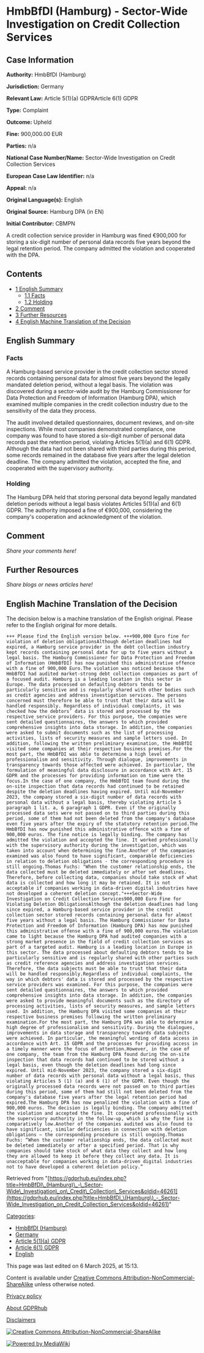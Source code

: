 # HmbBfDI (Hamburg) - Sector-Wide Investigation on Credit Collection Services

## Case Information

**Authority:** HmbBfDI (Hamburg)

**Jurisdiction:** Germany

**Relevant Law:** Article 5(1)(a) GDPRArticle 6(1) GDPR

**Type:** Complaint

**Outcome:** Upheld

**Fine:** 900,000.00 EUR

**Parties:** n/a

**National Case Number/Name:** Sector-Wide Investigation on Credit Collection Services

**European Case Law Identifier:** n/a

**Appeal:** n/a

**Original Language(s):** English

**Original Source:** Hamburg DPA (in EN)

**Initial Contributor:** CBMPN

A credit collection service provider in Hamburg was fined €900,000 for storing a six-digit number of personal data records five years beyond the legal retention period. The company admitted the violation and cooperated with the DPA.

## Contents

*   [1 English Summary](#English_Summary)
    *   [1.1 Facts](#Facts)
    *   [1.2 Holding](#Holding)
*   [2 Comment](#Comment)
*   [3 Further Resources](#Further_Resources)
*   [4 English Machine Translation of the Decision](#English_Machine_Translation_of_the_Decision)

## English Summary

### Facts

A Hamburg-based service provider in the credit collection sector stored records containing personal data for almost five years beyond the legally mandated deletion period, without a legal basis. The violation was discovered during a sector-wide audit by the Hamburg Commissioner for Data Protection and Freedom of Information (Hamburg DPA), which examined multiple companies in the credit collection industry due to the sensitivity of the data they process.

The audit involved detailed questionnaires, document reviews, and on-site inspections. While most companies demonstrated compliance, one company was found to have stored a six-digit number of personal data records past the retention period, violating Articles 5(1)(a) and 6(1) GDPR. Although the data had not been shared with third parties during this period, some records remained in the database five years after the legal deletion deadline. The company admitted the violation, accepted the fine, and cooperated with the supervisory authority.

### Holding

The Hamburg DPA held that storing personal data beyond legally mandated deletion periods without a legal basis violates Articles 5(1)(a) and 6(1) GDPR. The authority imposed a fine of €900,000, considering the company's cooperation and acknowledgment of the violation.

## Comment

_Share your comments here!_

## Further Resources

_Share blogs or news articles here!_

## English Machine Translation of the Decision

The decision below is a machine translation of the English original. Please refer to the English original for more details.

```
+++ Please find the English version below. +++900,000 Euro fine for violation of deletion obligationsAlthough deletion deadlines had expired, a Hamburg service provider in the debt collection industry kept records containing personal data for up to five years without a legal basis. The Hamburg Commissioner for Data Protection and Freedom of Information (HmbBfDI) has now punished this administrative offence with a fine of 900,000 Euro.The violation was noticed because the HmbBfDI had audited market-strong debt collection companies as part of a focused audit. Hamburg is a leading location in this sector in Europe. The data processed on defaulting debtors tends to be particularly sensitive and is regularly shared with other bodies such as credit agencies and address investigation services. The persons concerned must therefore be able to trust that their data will be handled responsibly. Regardless of individual complaints, it was checked how the debtors’ data is stored and processed by the respective service providers. For this purpose, the companies were sent detailed questionnaires, the answers to which provided comprehensive insights into data storage. In addition, the companies were asked to submit documents such as the list of processing activities, lists of security measures and sample letters used. In addition, following the written preliminary examination, the HmbBfDI visited some companies at their respective business premises.For the most part, the HmbBfDI was able to determine a high level of professionalism and sensitivity. Through dialogue, improvements in transparency towards those affected were achieved. In particular, the formulation of meaningful data disclosure in accordance with Art. 15 GDPR and the processes for providing information on time were the focus.In the case of one company, the HmbBfDI team found during the on-site inspection that data records had continued to be retained despite the deletion deadlines having expired. Until mid-November 2023, the company stored a six-digit number of data records with personal data without a legal basis, thereby violating Article 5 paragraph 1 lit. a, 6 paragraph 1 GDPR. Even if the originally processed data sets were not passed on to third parties during this period, some of them had not been deleted from the company's database even five years after the expiry of the statutory retention period.The HmbBfDI has now punished this administrative offence with a fine of 900,000 euros. The fine notice is legally binding. The company has admitted the violation and accepted the fine. It worked professionally with the supervisory authority during the investigation, which was taken into account when determining the fine.Another of the companies examined was also found to have significant, comparable deficiencies in relation to deletion obligations - the corresponding procedure is still ongoing.Thomas Fuchs: "When the customer relationship ends, the data collected must be deleted immediately or after set deadlines. Therefore, before collecting data, companies should take stock of what data is collected and how long it may be retained. It is not acceptable if companies working in data-driven digital industries have not developed a coherent deletion concept."+++Sector-Wide Investigation on Credit Collection Services900,000 Euro Fine for Violating Deletion ObligationsAlthough the deletion deadlines had long since expired, a Hamburg-based service provider in the credit collection sector stored records containing personal data for almost five years without a legal basis. The Hamburg Commissioner for Data Protection and Freedom of Information (Hamburg DPA) has now punished this administrative offense with a fine of 900,000 euros.The violation came to light because the Hamburg DPA had audited companies with a strong market presence in the field of credit collection services as part of a targeted audit. Hamburg is a leading location in Europe in this sector. The data processed about defaulting debtors tends to be particularly sensitive and is regularly shared with other parties such as credit reference agencies and address investigation services. Therefore, the data subjects must be able to trust that their data will be handled responsibly.Regardless of individual complaints, the way in which debtors' data is stored and processed by the respective service providers was examined. For this purpose, the companies were sent detailed questionnaires, the answers to which provided comprehensive insights into data storage. In addition, the companies were asked to provide meaningful documents such as the directory of processing activities, lists of security measures, and sample letters used. In addition, the Hamburg DPA visited some companies at their respective business premises following the written preliminary examination.For the most part, the Hamburg DPA was able to determine a high degree of professionalism and sensitivity. During the dialogues, improvements in data storage and transparency towards data subjects were achieved. In particular, the meaningful wording of data access in accordance with Art. 15 GDPR and the processes for providing access in a timely manner were the focus of attention.However, in the case of one company, the team from the Hamburg DPA found during the on-site inspection that data records had continued to be stored without a legal basis, even though the deletion deadlines had long since expired. Until mid-November 2023, the company stored a six-digit number of data records with personal data without a legal basis, thus violating Articles 5 (1) (a) and 6 (1) of the GDPR. Even though the originally processed data records were not passed on to third parties during this period, some of them had still not been deleted from the company's database five years after the legal retention period had expired.The Hamburg DPA has now penalized the violation with a fine of 900,000 euros. The decision is legally binding. The company admitted the violation and accepted the fine. It cooperated professionally with the supervisory authority in the follow-up, which is why the fine is comparatively low.Another of the companies audited was also found to have significant, similar deficiencies in connection with deletion obligations – the corresponding procedure is still ongoing.Thomas Fuchs: “When the customer relationship ends, the data collected must be deleted immediately or after a specified period. That is why companies should take stock of what data they collect and how long they are allowed to keep it before they collect any data. It is unacceptable for companies working in data-driven digital industries not to have developed a coherent deletion policy.”

```

Retrieved from "[https://gdprhub.eu/index.php?title=HmbBfDI\_(Hamburg)\_-\_Sector-Wide\_Investigation\_on\_Credit\_Collection\_Services&oldid=46261](https://gdprhub.eu/index.php?title=HmbBfDI_\(Hamburg\)_-_Sector-Wide_Investigation_on_Credit_Collection_Services&oldid=46261)"

[Categories](/index.php?title=Special:Categories "Special:Categories"):

*   [HmbBfDI (Hamburg)](/index.php?title=Category:HmbBfDI_\(Hamburg\) "Category:HmbBfDI (Hamburg)")
*   [Germany](/index.php?title=Category:Germany "Category:Germany")
*   [Article 5(1)(a) GDPR](/index.php?title=Category:Article_5\(1\)\(a\)_GDPR "Category:Article 5(1)(a) GDPR")
*   [Article 6(1) GDPR](/index.php?title=Category:Article_6\(1\)_GDPR "Category:Article 6(1) GDPR")
*   [English](/index.php?title=Category:English "Category:English")

This page was last edited on 6 March 2025, at 15:13.

Content is available under [Creative Commons Attribution-NonCommercial-ShareAlike](https://creativecommons.org/licenses/by-nc-sa/4.0/) unless otherwise noted.

[Privacy policy](/index.php?title=GDPRhub:Privacy_policy)

[About GDPRhub](/index.php?title=GDPRhub:About)

[Disclaimers](/index.php?title=GDPRhub:General_disclaimer)

[![Creative Commons Attribution-NonCommercial-ShareAlike](/resources/assets/licenses/cc-by-nc-sa.png)](https://creativecommons.org/licenses/by-nc-sa/4.0/)

[![Powered by MediaWiki](/resources/assets/poweredby_mediawiki_88x31.png)](https://www.mediawiki.org/)